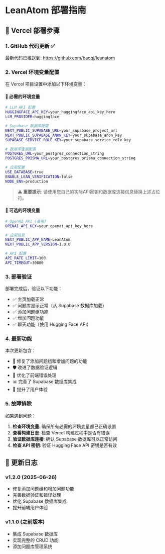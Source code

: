 # LeanAtom 部署指南

## 🚀 Vercel 部署步骤

### 1. GitHub 代码更新 ✅
最新代码已推送到: https://github.com/baoqj/leanatom

### 2. Vercel 环境变量配置

在 Vercel 项目设置中添加以下环境变量：

#### 🔑 必需的环境变量

```bash
# LLM API 配置
HUGGINGFACE_API_KEY=your_huggingface_api_key_here
LLM_PROVIDER=huggingface

# Supabase 数据库配置
NEXT_PUBLIC_SUPABASE_URL=your_supabase_project_url
NEXT_PUBLIC_SUPABASE_ANON_KEY=your_supabase_anon_key
SUPABASE_SERVICE_ROLE_KEY=your_supabase_service_role_key

# 数据库连接配置
POSTGRES_URL=your_postgres_connection_string
POSTGRES_PRISMA_URL=your_postgres_prisma_connection_string

# 应用配置
USE_DATABASE=true
ENABLE_LEAN_VERIFICATION=false
NODE_ENV=production
```

> **⚠️ 重要提示**: 请使用您自己的实际API密钥和数据库连接信息替换上述占位符。

#### 🔧 可选的环境变量

```bash
# OpenAI API (备用)
OPENAI_API_KEY=your_openai_api_key_here

# 应用信息
NEXT_PUBLIC_APP_NAME=LeanAtom
NEXT_PUBLIC_APP_VERSION=1.0.0

# API 配置
API_RATE_LIMIT=100
API_TIMEOUT=30000
```

### 3. 部署验证

部署完成后，验证以下功能：

- ✅ 主页加载正常
- ✅ 问题库显示正常（从 Supabase 数据库加载）
- ✅ 添加问题组功能
- ✅ 增加问题功能
- ✅ 聊天功能（使用 Hugging Face API）

### 4. 最新功能

本次更新包含：

- 🔧 修复了添加问题组和增加问题的功能
- 🛡️ 改进了数据验证逻辑
- 🎯 优化了前端错误处理
- 📊 完善了 Supabase 数据库集成
- 🚀 提升了用户体验

### 5. 故障排除

如果遇到问题：

1. **检查环境变量**: 确保所有必需的环境变量都已正确设置
2. **查看构建日志**: 检查 Vercel 构建过程中是否有错误
3. **验证数据库连接**: 确认 Supabase 数据库可以正常访问
4. **检查 API 密钥**: 验证 Hugging Face API 密钥是否有效

## 📝 更新日志

### v1.2.0 (2025-06-26)
- 修复添加问题组和增加问题功能
- 完善数据验证和错误处理
- 优化 Supabase 数据库集成
- 提升前端用户体验

### v1.1.0 (之前版本)
- 集成 Supabase 数据库
- 实现完整的 CRUD 功能
- 添加问题库管理系统
